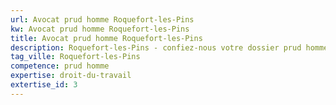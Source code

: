 ```yaml
---
url: Avocat prud homme Roquefort-les-Pins
kw: Avocat prud homme Roquefort-les-Pins
title: Avocat prud homme Roquefort-les-Pins
description: Roquefort-les-Pins - confiez-nous votre dossier prud homme
tag_ville: Roquefort-les-Pins
competence: prud homme
expertise: droit-du-travail
extertise_id: 3
---
```

